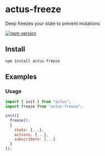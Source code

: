 # actus-freeze

Deep freezes your state to prevent mutations

[![npm version](https://img.shields.io/npm/v/actus-freeze.svg?style=flat-square)](https://www.npmjs.com/package/actus-freeze)

## Install

```sh
npm install actus-freeze
```

## Examples

### Usage

```js
import { init } from "actus";
import freeze from "actus-freeze";

init([
  freeze(),
  {
    state: {...},
    actions: {...},
    subscribers: [...]
  }
]);
```
